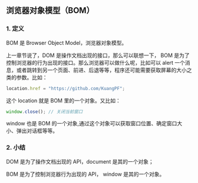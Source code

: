 ## 浏览器对象模型（BOM）

### 1. 定义

BOM 是 Browser Object Model，浏览器对象模型。

上一章节说了，DOM 是操作文档出现的接口，那么可以联想一下， BOM 是为了控制浏览器的行为出现的接口。那么浏览器可以做什么呢，比如可以 alert 一个消息，或者跳转到另一个页面、前进、后退等等，程序还可能需要获取屏幕的大小之类的参数。比如：

``` javascript
location.href = "https://github.com/KuangPF";
```

这个 location 就是 BOM 里的一个对象。又比如：

``` javascript
window.close(); // 关闭当前窗口
```

window 也是 BOM 的一个对象,通过这个对象可以获取窗口位置、确定窗口大小、弹出对话框等等。

### 2. 小结

DOM 是为了操作文档出现的 API，document 是其的一个对象；

BOM 是为了控制浏览器行为出现的 API， window 是其的一个对象。